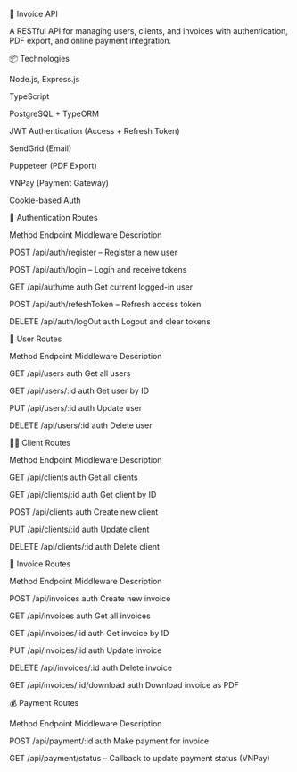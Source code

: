 🧾 Invoice API

A RESTful API for managing users, clients, and invoices with authentication, PDF export, and online payment integration.

📦 Technologies

Node.js, Express.js

TypeScript

PostgreSQL + TypeORM

JWT Authentication (Access + Refresh Token)

SendGrid (Email)

Puppeteer (PDF Export)

VNPay (Payment Gateway)

Cookie-based Auth

🔐 Authentication Routes

Method	Endpoint	Middleware	Description

POST	/api/auth/register	–	Register a new user

POST	/api/auth/login	–	Login and receive tokens

GET	/api/auth/me	auth	Get current logged-in user

POST	/api/auth/refeshToken	–	Refresh access token

DELETE	/api/auth/logOut	auth	Logout and clear tokens

👤 User Routes

Method	Endpoint	Middleware	Description

GET	/api/users	auth	Get all users

GET	/api/users/:id	auth	Get user by ID

PUT	/api/users/:id	auth	Update user

DELETE	/api/users/:id	auth	Delete user

🧑‍💼 Client Routes

Method	Endpoint	Middleware	Description

GET	/api/clients	auth	Get all clients

GET	/api/clients/:id	auth	Get client by ID

POST	/api/clients	auth	Create new client

PUT	/api/clients/:id	auth	Update client

DELETE	/api/clients/:id	auth	Delete client

🧾 Invoice Routes

Method	Endpoint	Middleware	Description

POST	/api/invoices	auth	Create new invoice

GET	/api/invoices	auth	Get all invoices

GET	/api/invoices/:id	auth	Get invoice by ID

PUT	/api/invoices/:id	auth	Update invoice

DELETE	/api/invoices/:id	auth	Delete invoice

GET	/api/invoices/:id/download	auth	Download invoice as PDF

💰 Payment Routes

Method	Endpoint	Middleware	Description

POST	/api/payment/:id	auth	Make payment for invoice

GET	/api/payment/status	–	Callback to update payment status (VNPay)

